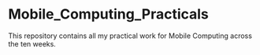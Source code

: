 # Mobile_Computing_Practicals
This repository contains all my practical work for Mobile Computing across the ten weeks.
